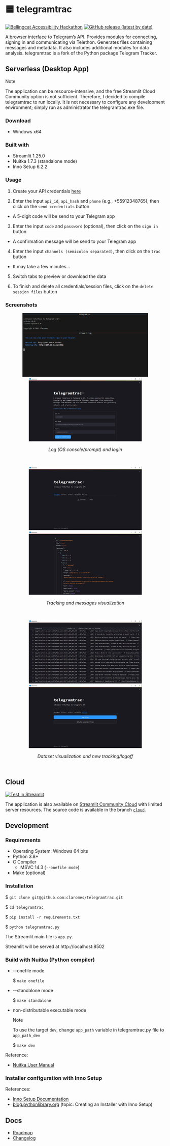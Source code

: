 # 🟦 telegramtrac

[![Bellingcat Accessibility Hackathon](https://img.shields.io/badge/%C2%BF%20Bellingcat%20Hackathon-April%202023-%23ffca8e?style=flat)](https://www.bellingcat.com/resources/2023/06/16/third-hackathon-open-source-tools/) [![GitHub release (latest by date)](https://img.shields.io/github/v/release/claromes/telegramtrac?include_prereleases)](https://github.com/claromes/telegramtrac/releases)

A browser interface to Telegram’s API. Provides modules for connecting, signing in and communicating via Telethon. Generates files containing messages and metadata. It also includes additional modules for data analysis. telegramtrac is a fork of the Python package Telegram Tracker.

## Serverless (Desktop App)

> [!NOTE]
> The application can be resource-intensive, and the free Streamlit Cloud Community option is not sufficient. Therefore, I decided to compile telegramtrac to run locally. It is not necessary to configure any development environment; simply run as administrator the telegramtrac.exe file.

### Download

- Windows x64

### Built with

- Streamlit 1.25.0
- Nuitka 1.7.3 (standalone mode)
- Inno Setup 6.2.2

### Usage

1. Create your API credentials [here](https://my.telegram.org/auth)

2. Enter the input `api_id`, `api_hash` and `phone` (e.g., +55912348765), then click on the `send credentials` button

- A 5-digit code will be send to your Telegram app

3. Enter the input `code` and `password` (optional), then click on the `sign in` button

- A confirmation message will be send to your Telegram app

4. Enter the input `channels (semicolon separated)`, then click on the `trac` button

- It may take a few minutes...

5. Switch tabs to preview or download the data

7. To finish and delete all credentials/session files, click on the `delete session files` button

### Screenshots

<p align="center">
    <img src="images/os_log.png" height="200">
    <img src="images/login.png" height="200">
</p>
<p align="center">
    <i>Log (OS console/prompt) and login</i>
</p>

<br>

<p align="center">
    <img src="images/tracking.png" height="200">
    <img src="images/messages.png" height="200">
</p>
<p align="center">
    <i>Tracking and messages visualization</i>
</p>

<br>

<p align="center">
    <img src="images/dataset.png" height="200">
    <img src="images/new_trac.png" height="200">
</p>
<p align="center">
    <i>Dataset visualization and new tracking/logoff</i>
</p>

<br>

## Cloud

[![Test in Streamlit](https://img.shields.io/badge/Test%20in%20Cloud-fc7a7a?logo=streamlit&labelColor=eb4949&&logoColor=white)](https://telegramtrac.streamlit.app/)

The application is also available on [Streamlit Community Cloud](https://telegramtrac.streamlit.app) with limited server resources. The source code is available in the branch [`cloud`](https://github.com/claromes/telegramtrac/tree/cloud).

## Development

### Requirements

- Operating System: Windows 64 bits
- Python 3.8+
- C Compiler
    - MSVC 14.3 (`--onefile mode`)
- Make (optional)

### Installation

$ `git clone git@github.com:claromes/telegramtrac.git`

$ `cd telegramtrac`

$ `pip install -r requirements.txt`

$ `python telegramtrac.py`

The Streamlit main file is `app.py`.

Streamlit will be served at http://localhost:8502

### Build with Nuitka (Python compiler)

- --onefile mode

    $ `make onefile`

- --standalone mode

    $ `make standalone`

- non-distributable executable mode

    >[!NOTE]
    >To use the target `dev`, change `app_path` variable in telegramtrac.py file to `app_path_dev`

    $ `make dev`

Reference:
- [Nuitka User Manual](https://nuitka.net/doc/user-manual.html)

### Installer configuration with Inno Setup

References:

- [Inno Setup Documentation](https://jrsoftware.org/ishelp.php)
- [blog.pythonlibrary.org](https://www.blog.pythonlibrary.org/2019/03/19/distributing-a-wxpython-application/) (topic: Creating an Installer with Inno Setup)

## Docs

- [Roadmap](docs/ROADMAP.md)
- [Changelog](docs/CHANGELOG.md)